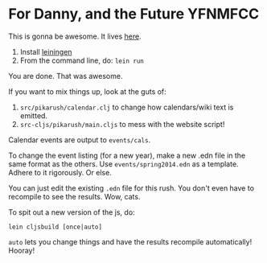 # For Danny, and the Future YFNMFCC

This is gonna be awesome.
It lives [here](https://github.com/sherbondy/pikarush).

1. Install [leiningen](http://leiningen.org/)
2. From the command line, do: `lein run`

You are done. That was awesome.

If you want to mix things up, look at the guts of:

1. `src/pikarush/calendar.clj` to change how calendars/wiki text is emitted.
2. `src-cljs/pikarush/main.cljs` to mess with the website script!

Calendar events are output to `events/cals`.

To change the event listing (for a new year), make a new .edn file in the same format
as the others. Use `events/spring2014.edn` as a template.
Adhere to it rigorously. Or else.

You can just edit the existing `.edn` file for this rush. You don't
even have to recompile to see the results. Wow, cats.

To spit out a new version of the js, do:

  ```
  lein cljsbuild [once|auto]
  ```

`auto` lets you change things and have the results recompile automatically!
Hooray!
